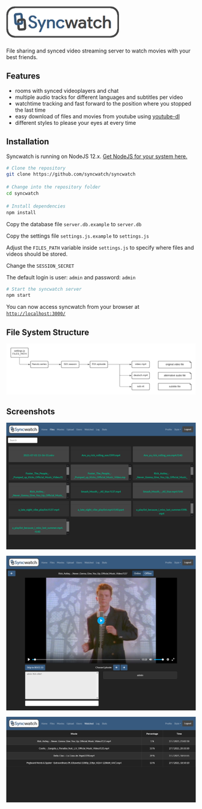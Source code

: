 
# ![Syncwatch](/docs/syncwatch_logo.png?raw=true "Syncwatch")

File sharing and synced video streaming server to watch movies with your best friends.


## Features

- rooms with synced videoplayers and chat
- multiple audio tracks for different languages and subtitles per video
- watchtime tracking and fast forward to the position where you stopped the last time 
- easy download of files and movies from youtube using [youtube-dl](https://github.com/ytdl-org/youtube-dl)
- different styles to please your eyes at every time


## Installation

Syncwatch is running on NodeJS 12.x. [Get NodeJS for your system here.](https://nodejs.org/en/)

```bash
# Clone the repository
git clone https://github.com/syncwatch/syncwatch

# Change into the repository folder
cd syncwatch

# Install dependencies
npm install
```

Copy the database file `server.db.example` to `server.db`

Copy the settings file `settings.js.example` to `settings.js`

Adjust the `FILES_PATH` variable inside `settings.js` to specify where files and videos should be stored.

Change the `SESSION_SECRET`

The default login is user: `admin` and password: `admin`

```bash
# Start the syncwatch server
npm start
```

You can now access syncwatch from your browser at [`http://localhost:3000/`](http://localhost:3000/)

## File System Structure

![File System](/docs/file_system.png?raw=true "File System")

## Screenshots

![Screenshot Files](/docs/screenshot_files.png?raw=true "Screenshot Files")

![Screenshot Room](/docs/screenshot_room.png?raw=true "Screenshot Room")

![Screenshot Watched](/docs/screenshot_watched.png?raw=true "Screenshot Watched")
